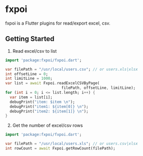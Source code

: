 # fxpoi

fxpoi is a Flutter plugins for read/export excel, csv.

## Getting Started
 
 1. Read excel/csv to list
 ```dart
 import 'package:fxpoi/fxpoi.dart';
 
 var filePath = "/usr/local/users.csv"; // or users.xls|xlsx
 int offsetLine = 0;
 int limitLine = 1000;
 var list = await Fxpoi.readExcelCSVByPage(
                          filePath, offsetLine, limitLine);
 for (int i = 0; i <= list.length; i++) {
   var item = list[i];
   debugPrint("item: $item \n");
   debugPrint("item1: ${item[0]} \n");
   debugPrint("item2: ${item[1]} \n");
 }
 
 ```
 
  2. Get the number of excel/csv rows
   ```dart
 import 'package:fxpoi/fxpoi.dart';
 
 var filePath = "/usr/local/users.xls"; // or users.csv|xlsx
 int rowCount = await Fxpoi.getRowCount(filePath);
 
 ```

